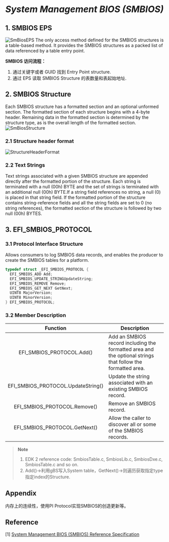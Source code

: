 <!--
 * @FileName: SMBIOS.md
 * @Author: Alen luojiaming299@163.com
 * @CreateTime: 2022-10-01 12:48:41
 * @LastEditTime: 2022-10-20 22:17:02
 * Copyright (c) 2022 by Alen, All Rights Reserved.
-->

# <center>*System Management BIOS (SMBIOS)*</center>

## 1. SMBIOS EPS
![SmBiosEPS](../../Source/Industry_SMBIOS_EPS.png)
The only access method defined for the SMBIOS structures is a table-based method. It provides the SMBIOS structures as a packed list of data referenced by a table entry point.

**SMBIOS 访问流程：**
1. 通过关键字或者 GUID 找到 Entry Point structure.
2. 通过 EPS 读取 SMBIOS Structure 的表数量和表起始地址.

## 2. SMBIOS Structure
Each SMBIOS structure has a formatted section and an optional unformed section. The formatted section of each structure begins with a 4-byte header. Remaining data in the formatted section is determined by the structure type, as is the overall length of the formatted section.
![SmBiosStructure](../../Source/Industry_SMBIOS_SmBiosStructure.png)
### 2.1 Structure header format
![StructureHeaderFormat](../../Source/Industry_SMBIOS_StructureHeaderFormat.png)
### 2.2 Text Strings
Text strings associated with a given SMBIOS structure are appended directly after the formatted portion of the structure. Each string is terminated with a null (00h) BYTE and the set of strings is terminated with an additional null (00h) BYTE.If a string field references no string, a null (0) is placed in that string field. If the formatted portion of the structure contains string-reference fields and all the string fields are set to 0 (no string references), the formatted section of the structure is followed by two null (00h) BYTES.
## 3. EFI_SMBIOS_PROTOCOL
### 3.1 Protocol Interface Structure
Allows consumers to log SMBIOS data records, and enables the producer to create the SMBIOS tables for a platform.
```C
typedef struct _EFI_SMBIOS_PROTOCOL {
  EFI_SMBIOS_ADD Add;
  EFI_SMBIOS_UPDATE_STRINGUpdateString;
  EFI_SMBIOS_REMOVE Remove;
  EFI_SMBIOS_GET_NEXT GetNext;
  UINT8 MajorVersion;
  UINT8 MinorVersion;
} EFI_SMBIOS_PROTOCOL;
```
### 3.2 Member Description
| Function | Description |
| :---: | --- |
| EFI_SMBIOS_PROTOCOL.Add() | Add an SMBIOS record including the formatted area and the optional strings that follow the formatted area.|
| EFI_SMBIOS_PROTOCOL.UpdateString() | Update the string associated with an existing SMBIOS record. |
| EFI_SMBIOS_PROTOCOL.Remove() | Remove an SMBIOS record. |
| EFI_SMBIOS_PROTOCOL.GetNext() | Allow the caller to discover all or some of the SMBIOS records. |
> **Note**
> 1. EDK 2 reference code: SmbiosTable.c, SmbiosLib.c, SmbiosDxe.c, SmbiosTable.c and so on.
> 2. Add()->利用gBS写入System table，GetNext()->则遍历获取指定type指定index的Structure.

## Appendix
内存上的连续性，使用PI Protocol实现SMBIOS的创造更新等。

## Reference
[1] [System Management BIOS (SMBIOS) Reference Specification](https://www.dmtf.org/standards/smbios)



